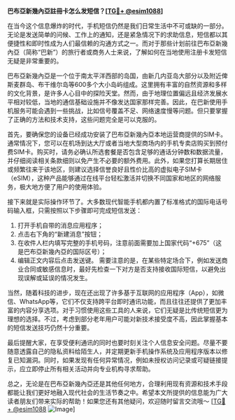 **巴布亞新幾內亞註冊卡怎么发短信？[[TG💪+ @esim1088](https://t.me/s/esim1088)]**

在当今这个信息爆炸的时代，手机短信仍然是我们日常生活中不可或缺的一部分。无论是发送简单的问候、工作上的通知，还是紧急情况下的求助信息，短信都以其便捷性和即时性成为人们最信赖的沟通方式之一。而对于那些计划前往巴布亞新幾內亞（简称“巴新”）的旅行者或商务人士来说，了解如何在当地使用注册卡发短信无疑是非常重要的。

巴布亞新幾內亞是一个位于南太平洋西部的岛国，由新几内亚岛大部分以及附近俾斯麦群岛、布干维尔岛等600多个大小岛屿组成。这里拥有丰富的自然资源和多样的文化背景，是许多人心目中的探险天堂。然而，由于地理位置偏远且经济发展水平相对较低，当地的通信基础设施并不像发达国家那样完善。因此，在巴新使用手机服务可能会遇到一些挑战，比如信号覆盖不足、网络速度慢等问题。但只要掌握了正确的方法和技术支持，这些问题完全是可以克服的。

首先，要确保您的设备已经成功安装了巴布亞新幾內亞本地运营商提供的SIM卡。通常情况下，您可以在机场到达大厅或者当地大型商场内的手机专卖店购买到预付费SIM卡。购买时，请务必确认所选套餐是否包含足够的通话分钟数和数据流量，并仔细阅读相关条款细则以免产生不必要的额外费用。此外，如果您打算长期居住或频繁往来于该地区，则建议选择信誉良好且性价比高的虚拟电子SIM卡（eSIM），这种产品能够通过在线平台轻松激活并切换不同国家和地区的网络服务，极大地方便了用户的使用体验。

接下来就是实际操作环节了。大多数现代智能手机都内置了标准格式的国际电话号码输入框，只需按照以下步骤即可完成短信发送：
1. 打开手机自带的消息应用程序；
2. 点击右下角的“新建消息”按钮；
3. 在收件人栏内填写完整的手机号码，注意前面需要加上国家代码“+675”（这是巴布亞新幾內亞的国际区号）；
4. 编辑正文内容后点击发送键。
需要注意的是，在某些特定场合下，例如发送商业合同或敏感信息时，最好先检查一下对方是否支持接收国际短信，以避免出现误解或延误的情况发生。

当然，随着科技的进步，现在还出现了许多基于互联网的应用程序（App），如微信、WhatsApp等，它们不仅支持跨平台即时通讯功能，而且往往还提供了更加丰富的内容分享选项。对于习惯使用这些工具的人来说，它们无疑是比传统短信更为理想的选择。不过，考虑到部分老年用户可能对新技术接受度不高，因此掌握基本的短信发送技巧仍然十分重要。

最后提醒大家，在享受便利通讯的同时也要时刻关注个人信息安全问题。尽量不要随意透露自己的隐私资料给陌生人，并定期更新手机操作系统及应用程序版本以修复已知漏洞。同时，如果发现有任何异常情况，例如未授权访问记录或可疑链接提示，应立即停止所有相关活动并向专业机构寻求帮助。

总之，无论是在巴布亞新幾內亞还是其他任何地方，合理利用现有资源和技术手段都能让我们更好地融入现代社会的生活节奏之中。希望本文所提供的信息能为广大读者朋友们带来实际的帮助！如果您还有其他疑问，欢迎随时留言交流哦～ [[TG💪+ @esim1088](https://t.me/s/esim1088) ![Image](https://i.postimg.cc/4NQfJmqS/Snipaste-2025-05-13-00-14-12.png)]